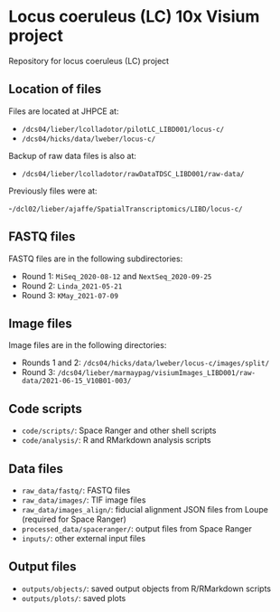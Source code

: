 # Locus coeruleus (LC) 10x Visium project

Repository for locus coeruleus (LC) project


## Location of files

Files are located at JHPCE at:

- `/dcs04/lieber/lcolladotor/pilotLC_LIBD001/locus-c/`
- `/dcs04/hicks/data/lweber/locus-c/`

Backup of raw data files is also at:

- `/dcs04/lieber/lcolladotor/rawDataTDSC_LIBD001/raw-data/`

Previously files were at:

-`/dcl02/lieber/ajaffe/SpatialTranscriptomics/LIBD/locus-c/`


## FASTQ files

FASTQ files are in the following subdirectories:

- Round 1: `MiSeq_2020-08-12` and `NextSeq_2020-09-25`
- Round 2: `Linda_2021-05-21`
- Round 3: `KMay_2021-07-09`


## Image files

Image files are in the following directories:

- Rounds 1 and 2: `/dcs04/hicks/data/lweber/locus-c/images/split/`
- Round 3: `/dcs04/lieber/marmaypag/visiumImages_LIBD001/raw-data/2021-06-15_V10B01-003/`


## Code scripts

- `code/scripts/`: Space Ranger and other shell scripts
- `code/analysis/`: R and RMarkdown analysis scripts


## Data files

- `raw_data/fastq/`: FASTQ files
- `raw_data/images/`: TIF image files
- `raw_data/images_align/`: fiducial alignment JSON files from Loupe (required for Space Ranger)
- `processed_data/spaceranger/`: output files from Space Ranger
- `inputs/`: other external input files


## Output files

- `outputs/objects/`: saved output objects from R/RMarkdown scripts
- `outputs/plots/`: saved plots

